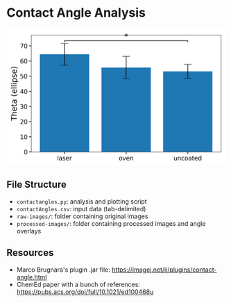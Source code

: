 # Contact Angle Analysis

![contact angles](contactangle.png)

## File Structure
- `contactangles.py`: analysis and plotting script
- `contactAngles.csv`: input data (tab-delimited)
- `raw-images/`: folder containing original images
- `processed-images/`: folder containing processed images and angle overlays

## Resources

 - Marco Brugnara's plugin .jar file: https://imagej.net/ij/plugins/contact-angle.html
 - ChemEd paper with a bunch of references: https://pubs.acs.org/doi/full/10.1021/ed100468u